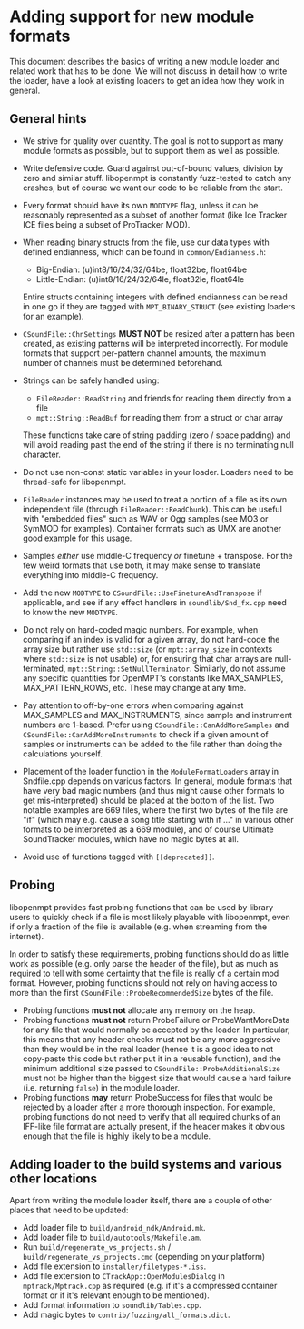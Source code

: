 Adding support for new module formats
=====================================

This document describes the basics of writing a new module loader and related
work that has to be done. We will not discuss in detail how to write the loader,
have a look at existing loaders to get an idea how they work in general.

General hints
-------------
* We strive for quality over quantity. The goal is not to support as many module
  formats as possible, but to support them as well as possible. 
* Write defensive code. Guard against out-of-bound values, division by zero and
  similar stuff. libopenmpt is constantly fuzz-tested to catch any crashes, but
  of course we want our code to be reliable from the start.
* Every format should have its own `MODTYPE` flag, unless it can be reasonably
  represented as a subset of another format (like Ice Tracker ICE files being
  a subset of ProTracker MOD).
* When reading binary structs from the file, use our data types with defined
  endianness, which can be found in `common/Endianness.h`:
  * Big-Endian: (u)int8/16/24/32/64be, float32be, float64be
  * Little-Endian: (u)int8/16/24/32/64le, float32le, float64le

  Entire structs containing integers with defined endianness can be read in one
  go if they are tagged with `MPT_BINARY_STRUCT` (see existing loaders for an
  example).
* `CSoundFile::ChnSettings` **MUST NOT** be resized after a pattern has been
  created, as existing patterns will be interpreted incorrectly. For module
  formats that support per-pattern channel amounts, the maximum number of
  channels must be determined beforehand.
* Strings can be safely handled using:
  * `FileReader::ReadString` and friends for reading them directly from a file
  * `mpt::String::ReadBuf` for reading them from a struct or char array

  These functions take care of string padding (zero / space padding) and will
  avoid reading past the end of the string if there is no terminating null
  character.
* Do not use non-const static variables in your loader. Loaders need to be
  thread-safe for libopenmpt.
* `FileReader` instances may be used to treat a portion of a file as its own
  independent file (through `FileReader::ReadChunk`). This can be useful with
  "embedded files" such as WAV or Ogg samples (see MO3 or SymMOD for examples).
  Container formats such as UMX are another good example for this usage.
* Samples *either* use middle-C frequency *or* finetune + transpose. For the few
  weird formats that use both, it may make sense to translate everything into
  middle-C frequency.
* Add the new `MODTYPE` to `CSoundFile::UseFinetuneAndTranspose` if applicable,
  and see if any effect handlers in `soundlib/Snd_fx.cpp` need to know the new
  `MODTYPE`.
* Do not rely on hard-coded magic numbers. For example, when comparing if an
  index is valid for a given array, do not hard-code the array size but rather
  use `std::size` (or `mpt::array_size` in contexts where `std::size` is not
  usable) or, for ensuring that char arrays are null-terminated,
  `mpt::String::SetNullTerminator`. Similarly, do not assume any specific
  quantities for OpenMPT's constants like MAX_SAMPLES, MAX_PATTERN_ROWS, etc.
  These may change at any time.
* Pay attention to off-by-one errors when comparing against MAX_SAMPLES and
  MAX_INSTRUMENTS, since sample and instrument numbers are 1-based. Prefer using
  `CSoundFile::CanAddMoreSamples` and `CSoundFile::CanAddMoreInstruments` to
  check if a given amount of samples or instruments can be added to the file
  rather than doing the calculations yourself.
* Placement of the loader function in the `ModuleFormatLoaders` array in
  Sndfile.cpp depends on various factors. In general, module formats that have
  very bad magic numbers (and thus might cause other formats to get
  mis-interpreted) should be placed at the bottom of the list. Two notable
  examples are 669 files, where the first two bytes of the file are "if"
  (which may e.g. cause a song title starting with if ..." in various other
  formats to be interpreted as a 669 module), and of course
  Ultimate SoundTracker modules, which have no magic bytes at all.
* Avoid use of functions tagged with `[[deprecated]]`.

Probing
-------
libopenmpt provides fast probing functions that can be used by library users
to quickly check if a file is most likely playable with libopenmpt, even if only
a fraction of the file is available (e.g. when streaming from the internet).

In order to satisfy these requirements, probing functions should do as little
work as possible (e.g. only parse the header of the file), but as much as
required to tell with some certainty that the file is really of a certain mod
format. However, probing functions should not rely on having access to more than
the first `CSoundFile::ProbeRecommendedSize` bytes of the file.

* Probing functions **must not** allocate any memory on the heap.
* Probing functions **must not** return ProbeFailure or ProbeWantMoreData for
  any file that would normally be accepted by the loader. In particular, this
  means that any header checks must not be any more aggressive than they would
  be in the real loader (hence it is a good idea to not copy-paste this code but
  rather put it in a reusable function), and the minimum additional size passed
  to `CSoundFile::ProbeAdditionalSize` must not be higher than the biggest size
  that would cause a hard failure (i.e. returning `false`) in the module loader.
* Probing functions **may** return ProbeSuccess for files that would be rejected
  by a loader after a more thorough inspection. For example, probing functions
  do not need to verify that all required chunks of an IFF-like file format are
  actually present, if the header makes it obvious enough that the file is
  highly likely to be a module.

Adding loader to the build systems and various other locations
--------------------------------------------------------------
Apart from writing the module loader itself, there are a couple of other places
that need to be updated:
* Add loader file to `build/android_ndk/Android.mk`.
* Add loader file to `build/autotools/Makefile.am`.
* Run `build/regenerate_vs_projects.sh` / `build/regenerate_vs_projects.cmd`
  (depending on your platform)
* Add file extension to `installer/filetypes-*.iss`.
* Add file extension to `CTrackApp::OpenModulesDialog` in `mptrack/Mptrack.cpp`
  as required (e.g. if it's a compressed container format or if it's relevant
  enough to be mentioned).
* Add format information to `soundlib/Tables.cpp`.
* Add magic bytes to  `contrib/fuzzing/all_formats.dict`.
